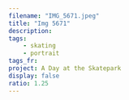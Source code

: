 ```yaml
---
filename: "IMG_5671.jpeg"
title: "Img 5671"
description:
tags:
    - skating
    - portrait
tags_fr:
project: A Day at the Skatepark
display: false
ratio: 1.25
---
```

